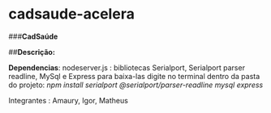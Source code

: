 # cadsaude-acelera

###******CadSaúde******

##**Descrição:**


**Dependencias**:
nodeserver.js : bibliotecas Serialport, Serialport parser readline, MySql e Express
para baixa-las digite no terminal dentro da pasta do projeto: *npm install serialport @serialport/parser-readline mysql express*

Integrantes : Amaury, Igor, Matheus
